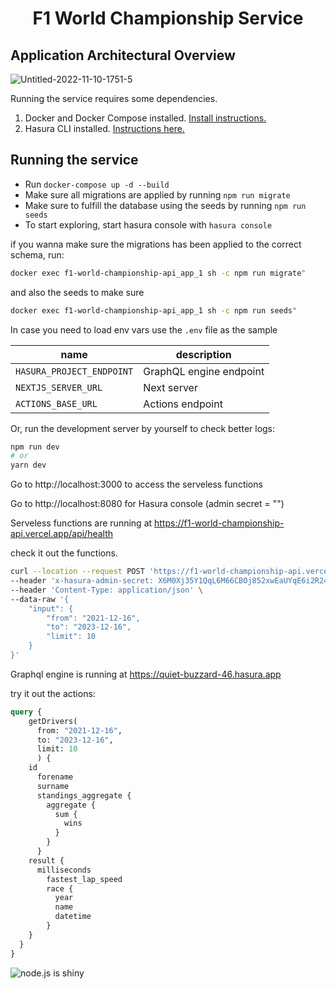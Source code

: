 <h1 align="center">
  <b>F1 World Championship Service</b><br>
</h1>

## Application Architectural Overview
![Untitled-2022-11-10-1751-5](https://user-images.githubusercontent.com/33763843/201171541-347b2848-f2b7-41eb-ae17-40b275eb891f.png)

Running the service requires some dependencies.

1. Docker and Docker Compose installed. [Install instructions.](https://docs.docker.com/get-docker/)
3. Hasura CLI installed. [Instructions here.](https://hasura.io/docs/latest/graphql/core/hasura-cli/install-hasura-cli.html)





## Running the service
- Run `docker-compose up -d --build`
- Make sure all migrations are applied by running `npm run migrate`
- Make sure to fulfill the database using the seeds by running `npm run seeds`
- To start exploring, start hasura console with `hasura console`

if you wanna make sure the migrations has been applied to the correct schema, run:

```sh
docker exec f1-world-championship-api_app_1 sh -c npm run migrate"
```

and also the seeds to make sure

```sh
docker exec f1-world-championship-api_app_1 sh -c npm run seeds"
```

In case you need to load env vars use the `.env` file as the sample

| name | description |
| ---- | ----------- |
| `HASURA_PROJECT_ENDPOINT`  | GraphQL engine endpoint |
| `NEXTJS_SERVER_URL`   | Next server |
| `ACTIONS_BASE_URL`  | Actions endpoint |

Or, run the development server by yourself to check better logs:
```bash
npm run dev
# or
yarn dev
```

Go to http://localhost:3000 to access the serveless functions

Go to http://localhost:8080 for Hasura console (admin secret = "")

Serveless functions are running at https://f1-world-championship-api.vercel.app/api/health

check it out the functions.
```bash
curl --location --request POST 'https://f1-world-championship-api.vercel.app/api/actions/drivers' \
--header 'x-hasura-admin-secret: X6M0Xj35Y1QqL6M66CBOj852xwEaUYqE6i2R246WQdZVQxptuO3sf7f6tv4ZObjb' \
--header 'Content-Type: application/json' \
--data-raw '{
    "input": {
        "from": "2021-12-16",
        "to": "2023-12-16",
        "limit": 10
    }
}'
```

Graphql engine is running at https://quiet-buzzard-46.hasura.app

try it out the actions:

```graphql
query {
    getDrivers(
      from: "2021-12-16",
      to: "2023-12-16",
      limit: 10
      ) {
    id
      forename
      surname
      standings_aggregate {
        aggregate {
          sum {
            wins
          }
        }
      }
    result {
      milliseconds
        fastest_lap_speed
        race {
          year
          name
          datetime
        }
    }
  } 
}

```

![node.js is shiny](https://feross.net/x/node2.gif)
